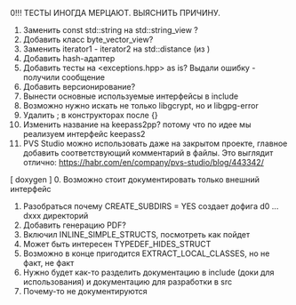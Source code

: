 0!!! ТЕСТЫ ИНОГДА МЕРЦАЮТ. ВЫЯСНИТЬ ПРИЧИНУ.
1. Заменить const std::string на std::string_view ?
2. Добавить класс byte_vector_view?
3. Заменить iterator1 - iterator2 на std::distance (из <iterator>)
3. Добавить hash-адаптер
2. Добавить тесты на <exceptions.hpp> as is? Выдали ошибку - получили сообщение
3. Добавить версионирование?
4. Вынести основные используемые интерфейсы в include
6. Возможно нужно искать не только libgcrypt, но и libgpg-error
7. Удалить ; в конструкторах после {}
8. Изменить название на keepass2pp? потому что по идее мы реализуем интерфейс keepass2
9. PVS Studio можно использовать даже на закрытом проекте, главное добавить соответствующий комментарий в файлы. Это выглядит отлично: https://habr.com/en/company/pvs-studio/blog/443342/

[ doxygen ]
0. Возможно стоит документировать только внешний интерфейс
1. Разобраться почему CREATE_SUBDIRS = YES создает дофига d0 ... dxxx директорий
2. Добавить генерацию PDF?
3. Включил INLINE_SIMPLE_STRUCTS, посмотреть как пойдет
4. Может быть интересен TYPEDEF_HIDES_STRUCT
5. Возможно в конце пригодится EXTRACT_LOCAL_CLASSES, но не факт, не факт
6. Нужно будет как-то разделить документацию в include (доки для использования) и документацию для разработки в src
7. Почему-то не документируются